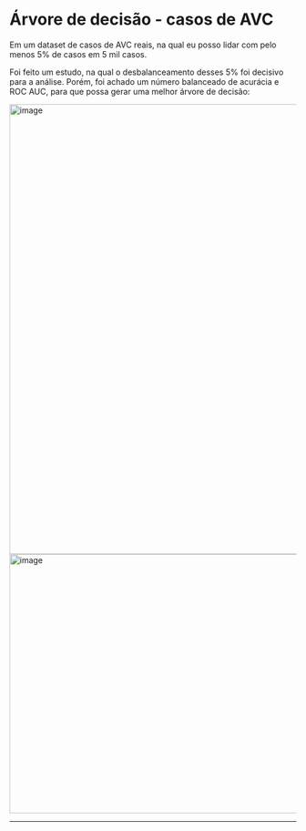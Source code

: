 # Árvore de decisão - casos de AVC

Em um dataset de casos de AVC reais, na qual eu posso lidar com pelo menos 5% de casos em 5 mil casos.

Foi feito um estudo, na qual o desbalanceamento desses 5% foi decisivo para a análise. Porém, foi achado um número balanceado de acurácia
e ROC AUC, para que possa gerar uma melhor árvore de decisão:

<img width="1725" height="790" alt="image" src="https://github.com/user-attachments/assets/5b9f9b7f-7faf-4c21-8a09-5fdccb16ac64" />

<img width="565" height="455" alt="image" src="https://github.com/user-attachments/assets/ae2c1595-77d2-46fd-83e7-21f319e7acf3" />



---
